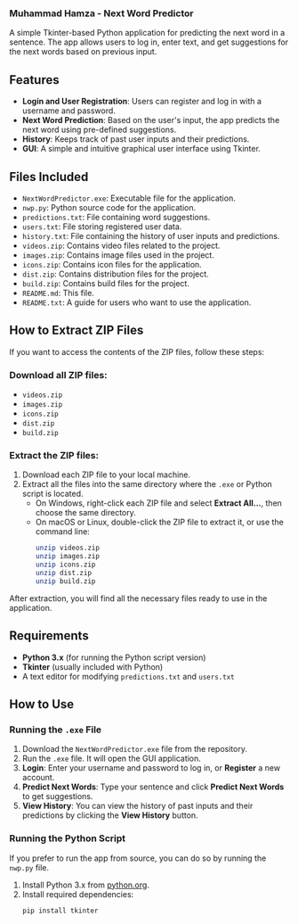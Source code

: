 ### Muhammad Hamza - Next Word Predictor

A simple Tkinter-based Python application for predicting the next word in a sentence. The app allows users to log in, enter text, and get suggestions for the next words based on previous input.

## Features
- **Login and User Registration**: Users can register and log in with a username and password.
- **Next Word Prediction**: Based on the user's input, the app predicts the next word using pre-defined suggestions.
- **History**: Keeps track of past user inputs and their predictions.
- **GUI**: A simple and intuitive graphical user interface using Tkinter.

## Files Included
- `NextWordPredictor.exe`: Executable file for the application.
- `nwp.py`: Python source code for the application.
- `predictions.txt`: File containing word suggestions.
- `users.txt`: File storing registered user data.
- `history.txt`: File containing the history of user inputs and predictions.
- `videos.zip`: Contains video files related to the project.
- `images.zip`: Contains image files used in the project.
- `icons.zip`: Contains icon files for the application.
- `dist.zip`: Contains distribution files for the project.
- `build.zip`: Contains build files for the project.
- `README.md`: This file.
- `README.txt`: A guide for users who want to use the application.

## How to Extract ZIP Files
If you want to access the contents of the ZIP files, follow these steps:

### Download all ZIP files:
- `videos.zip`
- `images.zip`
- `icons.zip`
- `dist.zip`
- `build.zip`

### Extract the ZIP files:
1. Download each ZIP file to your local machine.
2. Extract all the files into the same directory where the `.exe` or Python script is located.
   - On Windows, right-click each ZIP file and select **Extract All...**, then choose the same directory.
   - On macOS or Linux, double-click the ZIP file to extract it, or use the command line:
     ```bash
     unzip videos.zip
     unzip images.zip
     unzip icons.zip
     unzip dist.zip
     unzip build.zip
     ```

After extraction, you will find all the necessary files ready to use in the application.

## Requirements
- **Python 3.x** (for running the Python script version)
- **Tkinter** (usually included with Python)
- A text editor for modifying `predictions.txt` and `users.txt`

## How to Use

### Running the `.exe` File
1. Download the `NextWordPredictor.exe` file from the repository.
2. Run the `.exe` file. It will open the GUI application.
3. **Login**: Enter your username and password to log in, or **Register** a new account.
4. **Predict Next Words**: Type your sentence and click **Predict Next Words** to get suggestions.
5. **View History**: You can view the history of past inputs and their predictions by clicking the **View History** button.

### Running the Python Script
If you prefer to run the app from source, you can do so by running the `nwp.py` file.
1. Install Python 3.x from [python.org](https://www.python.org/downloads/).
2. Install required dependencies:
   ```bash
   pip install tkinter
